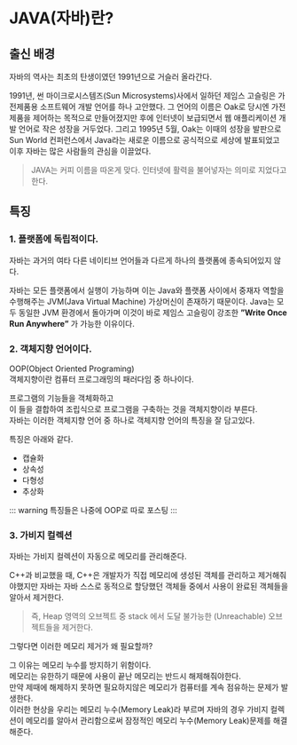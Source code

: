 JAVA(자바)란? <Badge text="song" />
=============

출신 배경
---------


자바의 역사는 최초의 탄생이였던 1991년으로 거슬러 올라간다.   

1991년, 썬 마이크로시스템즈(Sun Microsystems)사에서 일하던 제임스 고슬링은 가전제품용 소프트웨어 개발 언어를 하나 고안했다. 그 언어의 이름은 Oak로 당시엔 가전제품을 제어하는 목적으로 만들어졌지만 후에 인터넷이 보급되면서 웹 애플리케이션 개발 언어로 작은 성장을 거두었다. 그리고 1995년 5월, Oak는 이때의 성장을 발판으로 Sun World 컨퍼런스에서 Java라는 새로운 이름으로 공식적으로 세상에 발표되었고 이후 자바는 많은 사람들의 관심을 이끌었다.

> JAVA는 커피 이름을 따온게 맞다. 인터넷에 활력을 불어넣자는 의미로 지었다고 한다.

특징
----


### 1. 플랫폼에 독립적이다.   

자바는 과거의 여타 다른 네이티브 언어들과 다르게 하나의 플랫폼에 종속되어있지 않다.   

자바는 모든 플랫폼에서 실행이 가능하며 이는 Java와 플랫폼 사이에서 중재자 역할을 수행해주는 JVM(Java Virtual Machine) 가상머신이 존재하기 때문이다. Java는 모두 동일한 JVM 환경에서 돌아가며 이것이 바로 제임스 고슬링이 강조한 **”Write Once Run Anywhere”** 가 가능한 이유이다.
<br>

### 2. 객체지향 언어이다.

OOP(Object Oriented Programing)   
객체지향이란 컴퓨터 프로그래밍의 패러다임 중 하나이다.      

프로그램의 기능들을 객체화하고   
이 들을 결합하여 조립식으로 프로그램을 구축하는 것을 객체지향이라 부른다.   
자바는 이러한 객체지향 언어 중 하나로 객체지향 언어의 특징을 잘 담고있다.   

특징은 아래와 같다.   

-	캡슐화
-	상속성
-	다형성
-	추상화


::: warning
특징들은 나중에 OOP로 따로 포스팅
:::


### 3. 가비지 컬렉션

자바는 가비지 컬렉션이 자동으로 메모리를 관리해준다.   

C++과 비교했을 때, C++은 개발자가 직접 메모리에 생성된 객체를 관리하고 제거해줘야했지만 자바는 자바 스스로 동적으로 할당했던 객체들 중에서 사용이 완료된 객체들을 알아서 제거한다.   

> 즉, Heap 영역의 오브젝트 중 stack 에서 도달 불가능한 (Unreachable) 오브젝트들을 제거한다.


그렇다면 이러한 메모리 제거가 왜 필요할까?   

그 이유는 메모리 누수를 방지하기 위함이다.   
메모리는 유한하기 때문에 사용이 끝난 메모리는 반드시 해제해줘야한다.   
만약 제때에 해제하지 못하면 필요하지않은 메모리가 컴퓨터를 계속 점유하는 문제가 발생한다.   
이러한 현상을 우리는 메모리 누수(Memory Leak)라 부르며 자바의 경우 가비지 컬렉션이 메모리를 알아서 관리함으로써 잠정적인 메모리 누수(Memory Leak)문제를 해결해준다.



